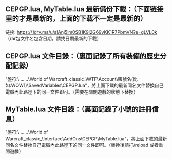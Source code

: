 ## CEPGP.lua, MyTable.lua 最新備份下載：（下面链接里的才是最新的，上面的下载不一定是最新的）
链接: https://1drv.ms/u/s!Anj5im0SB1K9l2G69vKK1R7PbmVN?e=gLVL0k （rar包文件名包含日期，請找日期最新的下載）

## CEPGP.lua 文件目錄：（裏面記錄了所有裝備的歷史分配記錄）
"盤符:\ ......\World of Warcraft\_classic_\WTF\Account\賬號名(比如:WOW1)\SavedVariables\CEPGP.lua"，將上面下載的最新同名文件替換自己電腦內此路徑下的同一文件即可。（需要在關閉遊戲的狀態下替換）

## MyTable.lua 文件目錄：（裏面記錄了小號的註冊信息）
"盤符:\ ......\World of Warcraft\_classic_\Interface\AddOns\CEPGP\MyTable.lua"，將上面下載的最新同名文件替換自己電腦內此路徑下的同一文件即可。（替換後請打/reload 或者重開遊戲）
